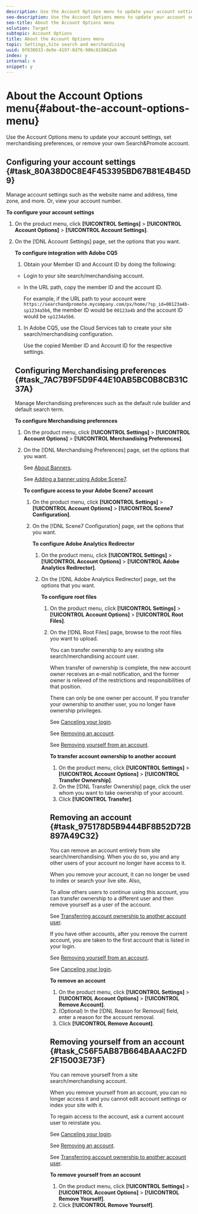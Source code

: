 ```yaml
---
description: Use the Account Options menu to update your account settings, set merchandising preferences, or remove your own Search&amp;Promote account.
seo-description: Use the Account Options menu to update your account settings, set merchandising preferences, or remove your own Search&amp;Promote account.
seo-title: About the Account Options menu
solution: Target
subtopic: Account Options
title: About the Account Options menu
topic: Settings,Site search and merchandising
uuid: 0f830033-de9e-4197-8d76-906c818662eb
index: y
internal: n
snippet: y
---
```


# About the Account Options menu{#about-the-account-options-menu}

Use the Account Options menu to update your account settings, set merchandising preferences, or remove your own Search&amp;Promote account.

## Configuring your account settings {#task_80A38D0C8E4F453395BD67B81E4B45D9}

Manage account settings such as the website name and address, time zone, and more. Or, view your account number.

<!-- 

t_configuring_your_searchpromote_account_settings.xml

 -->

**To configure your account settings** 

1. On the product menu, click **[!UICONTROL Settings]** > **[!UICONTROL Account Options]** > **[!UICONTROL Account Settings]**.
1. On the [!DNL Account Settings] page, set the options that you want.

   <!-- 

r_account_settings_options.xml

 -->

<table id="table_7660BFC618684030A510776F542A6904"> 
 <thead> 
  <tr> 
   <th colname="col1" class="entry"> <p>Option </p> </th> 
   <th colname="col2" class="entry"> <p>Description </p> </th> 
  </tr> 
 </thead>
 <tbody> 
  <tr> 
   <td colname="col1"> <p>Web Site Name </p> </td> 
   <td colname="col2"> <p>Required. </p> <p>A short name that is used to describe your website/account. This option is useful if you have multiple websites. </p> <p> <p>Note:  You must contact Technical Support to select one or more names that you want to use. </p> </p> </td> 
  </tr> 
  <tr> 
   <td colname="col1"> <p>Web Site Address </p> </td> 
   <td colname="col2"> <p>Required. </p> <p>The URL address of your website. The address specified here is used as the main website entry point. </p> <p>See also <a href="../c-about-settings-menu/c-about-crawling-menu.md#task_2338A47387D74CFDAC4D4EF4A367ED45" type="task" format="dita" scope="local"> Adding multiple URL entry points that you want indexed </a>. </p> </td> 
  </tr> 
  <tr> 
   <td colname="col1"> <p>Time Zone (for reports and scheduling) </p> </td> 
   <td colname="col2"> <p>The time zone that is used for reports and publish operations. </p> </td> 
  </tr> 
  <tr> 
   <td colname="col1"> <p>Validate Template Tag Attributes on Save </p> </td> 
   <td colname="col2"> <p>Validates all attributes in <span class="codeph"> &lt;guided-*&gt; </span> and <span class="codeph"> &lt;search-*&gt; </span> when you save a template in the Staged Template Editor. </p> <p>See <a href="../c-about-design-menu/c-about-templates.md#task_800E0E2265C34C028C92FEB5A1243EC3" type="task" format="dita" scope="local"> Editing a presentation or a transport template </a>. </p> </td> 
  </tr> 
  <tr> 
   <td colname="col1"> <p>Validate Template References to GS Objects on Save </p> </td> 
   <td colname="col2"> <p> Checks the existence of Guided Search objects, such as menus, facets, breadcrumbs, custom vars, and templates, that are referred to in <span class="codeph"> &lt;guided-*&gt; </span> tags. </p> </td> 
  </tr> 
  <tr> 
   <td colname="col1"> <p>Enforce stringent template syntax checking </p> </td> 
   <td colname="col2"> <p>Makes the template validator more strict and enables the checking of things such as unbalanced quotes and &lt;&gt; symbols. </p> </td> 
  </tr> 
  <tr> 
   <td colname="col1"> <p>Account Number </p> </td> 
   <td colname="col2"> <p>You cannot edit the account number. It is for display purposes only. </p> </td> 
  </tr> 
 </tbody> 
</table>

1. Click **[!UICONTROL Save Changes]**.

## Configuring integration with Adobe CQ5 {#task_EA2FC2C24960498DAE01A1AB769D2F14}

You can configure the integration of site search/merchandising with Adobe CQ5.

<!-- 

t_configuring_integration_with_adobe_cq.xml

 -->

**To configure integration with Adobe CQ5** 

1. Obtain your Member ID and Account ID by doing the following:

* Login to your site search/merchandising account. 
* In the URL path, copy the member ID and the account ID.

  For example, if the URL path to your account were `https://searchandpromote.mycompany.com/px/home/?sp_id=00123a4b-sp1234a5b6`, the member ID would be `00123a4b` and the account ID would be `sp1234a5b6`.

1. In Adobe CQ5, use the Cloud Services tab to create your site search/merchandising configuration.

   Use the copied Member ID and Account ID for the respective settings. 

## Configuring Merchandising preferences {#task_7AC7B9F5D9F44E10AB5BC0B8CB31C37A}

Manage Merchandising preferences such as the default rule builder and default search term.

<!-- 

t_configuring_merchandising_preferences.xml

 -->

**To configure Merchandising preferences** 

1. On the product menu, click **[!UICONTROL Settings]** > **[!UICONTROL Account Options]** > **[!UICONTROL Merchandising Preferences]**.
1. On the [!DNL Merchandising Preferences] page, set the options that you want.

   <!-- 

r_merchandising_preferences_options.xml

 -->

<table id="table_C566C46F6A4A47EF9D892CF6186E89B1"> 
 <thead> 
  <tr> 
   <th colname="col1" class="entry"> <p>Option </p> </th> 
   <th colname="col2" class="entry"> <p>Description </p> </th> 
  </tr> 
 </thead>
 <tbody> 
  <tr> 
   <td colname="col1"> <p>Trigger Group Dominant Threshold </p> </td> 
   <td colname="col2"> <p> The threshold percentage to apply to "group dominant" results-based triggers that specify "use account default". </p> <p>Changing this setting can immediately effect live searches, therefore use with caution. </p> </td> 
  </tr> 
  <tr> 
   <td colname="col1"> <p>Group Definition </p> </td> 
   <td colname="col2"> <p>The number of results in a group for the merchandising console. The maximum is 50,000. </p> </td> 
  </tr> 
  <tr> 
   <td colname="col1"> <p> 'Merchandising Document ID' (MDI) field </p> </td> 
   <td colname="col2"> <p> The field you specify must "uniquify" the search results that you want to manipulate by way of 'single result' results-based triggers and actions. </p> <p>Using the pre-defined URL field works in some cases, but is not recommended. A user-defined meta field with a unique ID for every page (like SKU or product_id for example) would be much more efficient than using the URL field. Specifying 'none' disables 'single result' results-based triggers &amp; actions in the rules manager. Changing this option only applies to rules that are saved going forward; existing rules continue to use the MDI with which they were originally saved. </p> </td> 
  </tr> 
  <tr> 
   <td colname="col1"> <p>Default VRB (Visual Rule Builder) search term </p> </td> 
   <td colname="col2"> <p> Lets you customize the initial search term that is used in Visual Rule Builder. </p> </td> 
  </tr> 
  <tr> 
   <td colname="col1"> <p>VRB Default Search </p> </td> 
   <td colname="col2"> <p>This setting lets you set what default search is initially selected in Visual Rule Builder. </p> <p> This setting is only relevant for implementation with multiple searches. The VRB lets you select what search the trigger or action that the defined group applies to. </p> </td> 
  </tr> 
  <tr> 
   <td colname="col1"> <p>VRB / Simulator Timeout </p> </td> 
   <td colname="col2"> <p>The VRB and Simulator sends searches through a proxy server which are slower than your production search. Under certain circumstances, such as slow loading assets, the VRB or simulator can timeout. You can increase, or decrease, the number of seconds that the user interface must wait before it stops. You seldom need to increase this setting from the default of 60. </p> </td> 
  </tr> 
 </tbody> 
</table>

1. Click **[!UICONTROL Save Changes]**.

## Configuring access to your Adobe Scene7 account {#task_CEFF88C2033D41D0B2FE86C435EDAC6D}

Link your site search/merchandising account to Adobe Scene7 so you can easily add banner ads to your website using uploaded digital assets from Adobe Scene7.

<!-- 

t_configuring_your_scene7_account.xml

 -->

See [About Banners](../c-about-design-menu/c-about-banners.md#concept_5BBE01FEC6134393B43CC917C8CC64DA).

See [Adding a banner using Adobe Scene7](../c-about-design-menu/c-about-banners.md#task_AD1E0C00A9E04B1FA819EB93288786B3).

**To configure access to your Adobe Scene7 account** 

1. On the product menu, click **[!UICONTROL Settings]** > **[!UICONTROL Account Options]** > **[!UICONTROL Scene7 Configuration]**.
1. On the [!DNL Scene7 Configuration] page, set the options that you want.

   <!-- 

r_scene7_configuration_options.xml

 -->

<table id="table_C6C322C0DF0F4113B7D5729EC6A2EA9D"> 
 <thead> 
  <tr> 
   <th colname="col1" class="entry"> <p>Option </p> </th> 
   <th colname="col2" class="entry"> <p>Description </p> </th> 
  </tr> 
 </thead>
 <tbody> 
  <tr> 
   <td colname="col1"> <p>Region </p> </td> 
   <td colname="col2"> <p>Required. Identifies the region of the world where your Scene7 account accesses the various Scene7 servers. </p> </td> 
  </tr> 
  <tr> 
   <td colname="col1"> <p>Default Company </p> </td> 
   <td colname="col2"> <p>Identifies the name of the company that is associated with your Scene7 account. </p> </td> 
  </tr> 
  <tr> 
   <td colname="col1"> <p> Email </p> </td> 
   <td colname="col2"> <p>Required. Identifies your email address that is used for Scene7 sign-in and communications. </p> </td> 
  </tr> 
  <tr> 
   <td colname="col1"> <p>Password </p> </td> 
   <td colname="col2"> <p>Required. Your Scene7 sign-in password. </p> </td> 
  </tr> 
  <tr> 
   <td colname="col1"> <p>Enabled </p> </td> 
   <td colname="col2"> <p>Enables all the Scene7 controls within site search/merchandising. </p> </td> 
  </tr> 
  <tr> 
   <td colname="col1"> <p>Test </p> </td> 
   <td colname="col2"> <p>Verifies that your Scene7 region name, email address, and password details are correct. </p> </td> 
  </tr> 
 </tbody> 
</table>

1. (Optional) Click **[!UICONTROL Test]** to verify that your Scene7 region name, email address, and password details are correct.
1. Click **[!UICONTROL Save Changes]**.

## Configuring Adobe Analytics Redirector {#task_2C9DE333FD7246E4A460FC0F55204160}

If you use [!DNL Adobe Analytics] for tracking site visitors, you can use [!DNL Adobe Analytics Redirector] in site search/merchandising to track all HTTP redirects with [!DNL Adobe Analytics].

<!-- 

t_configuring_adobe_analytics_redirector.xml

 -->

**To configure Adobe Analytics Redirector** 

1. On the product menu, click **[!UICONTROL Settings]** > **[!UICONTROL Account Options]** > **[!UICONTROL Adobe Analytics Redirector]**.
1. On the [!DNL Adobe Analytics Redirector] page, set the options that you want.

   <!-- 

r_adobe_analytics_redirector_options.xml

 -->

<table id="table_5AFDBEF161A94707BA1AB847BBD62A62"> 
 <thead> 
  <tr> 
   <th colname="col1" class="entry"> <p>Option </p> </th> 
   <th colname="col2" class="entry"> <p>Description </p> </th> 
  </tr> 
 </thead>
 <tbody> 
  <tr> 
   <td colname="col1"> <p>Turn on Adobe Analytics Redirector feature </p> </td> 
   <td colname="col2"> <p>Turns on tracking HTTP redirects with Adobe Analytics. </p> </td> 
  </tr> 
  <tr> 
   <td colname="col1"> <p>Tracking Server </p> </td> 
   <td colname="col2"> <p> Identifies your Adobe Analytics tracking server name. </p> <p>To find out the tracking server name, </p> <p> 
     <ol id="ol_D17B77E81F8D40D0948415CD60839BE3"> 
      <li id="li_BE58DBA104D44F0DB6C64AD3F12CEA97"> In Adobe Analytics, click <span class="uicontrol"> Admin </span> &gt; <span class="uicontrol"> Admin Console </span> &gt; <span class="uicontrol"> Code Manager </span>. </li> 
      <li id="li_67A93D17C3A14874928C6DC4FF2D4784"> In the <span class="wintitle"> Options </span> group box, select a report suite from the respective drop-down list. </li> 
      <li id="li_5AAB004AC58441DBB0F813BDE30EFFD4"> Click <span class="uicontrol"> Generate Code </span>. </li> 
      <li id="li_E80368993F4D4DD69E37509FF4348B36"> On the <span class="wintitle"> Code Manager </span> page, click the <span class="uicontrol"> Core Javascript File tab </span>. </li> 
      <li id="li_991BDCDDA41A445F85CEEAAE9A46A304"> In <span class="wintitle"> Config Section </span>, find line the looks like the following: <p> <code> s.trackingServer="yourcompany.122.2o7.net" 
          </code> </p> <p>The tracking server name, in this case, is <span class="codeph"> "yourcompany.122.2o7.net" </span> </p> </li> 
     </ol> </p> </td> 
  </tr> 
  <tr> 
   <td colname="col1"> <p>Report Suite ID </p> </td> 
   <td colname="col2"> <p> Identifies your report suite ID. </p> <p>To find out your report suite ID, </p> <p> 
     <ol id="ol_4FD7B2459358486DBDB130426131D16A"> 
      <li id="li_9AF624CEB128453C808892EEE385D5D1"> In Adobe Analytics, click <span class="uicontrol"> Admin </span> &gt; <span class="uicontrol"> Admin Console </span> &gt; <span class="uicontrol"> Report Suites </span>. </li> 
      <li id="li_AAC47EAA04144A67BDCB5C7B8D8098E9"> Look at <span class="wintitle"> Report Suite Id </span> column in the table to find the ID. </li> 
     </ol> </p> </td> 
  </tr> 
  <tr> 
   <td colname="col1"> <p>Custom Parameters </p> </td> 
   <td colname="col2"> <p>Lets you add custom parameters to the Adobe Analytics redirect URL. </p> </td> 
  </tr> 
  <tr> 
   <td colname="col1"> <p>Set the case of all custom values to </p> </td> 
   <td colname="col2"> <p>Lets you standardize on the casing that is used for any custom parameter values that you specified above. Adobe Analytics is case-sensitive so there is a reason to unify the case of values. </p> </td> 
  </tr> 
 </tbody> 
</table>

1. Click **[!UICONTROL Save Changes]**.
1. (Optional) Rebuild your staged site index if you want to preview the results.

   See [Configuring an incremental index of a staged website](../c-about-index-menu/c-about-incremental-index.md#task_46A367B0786C4C90BFFA5D3F95FD86C0). 
1. (Optional) On the [!DNL Adobe Analytics Redirector] page, do any of the following:

    * Click **[!UICONTROL Live]**.

      See [Viewing live settings](../c-about-staging.md#task_401A0EBDB5DB4D4CA933CBA7BECDC10F). 
    
    * Click **[!UICONTROL Push Live]**.

      See [Pushing stage settings live](../c-about-staging.md#task_44306783B4C0408AAA58B471DAF2D9A4).

## Configuring root files {#task_5F175C8743FB49A2A003813CBF7C56BF}

Manage root files in the root folder of your website.

<!-- 

t_configuring_root_files.xml

 -->

**To configure root files** 

1. On the product menu, click **[!UICONTROL Settings]** > **[!UICONTROL Account Options]** > **[!UICONTROL Root Files]**.
1. On the [!DNL Root Files] page, browse to the root files you want to upload.

   <!-- 

r_root_file_options.xml

 -->

<table id="table_B51AD4F407894E44B70F44D58BE67C3B"> 
 <thead> 
  <tr> 
   <th colname="col1" class="entry"> <p>Root file </p> </th> 
   <th colname="col2" class="entry"> <p>Description </p> </th> 
  </tr> 
 </thead>
 <tbody> 
  <tr> 
   <td colname="col1"> <p>favicon.ico </p> </td> 
   <td colname="col2"> <p> The icon of the site. Usually it is shown in the address bar of the customer's browser. </p> </td> 
  </tr> 
  <tr> 
   <td colname="col1"> <p>robots.txt </p> </td> 
   <td colname="col2"> <p>Allows or disallows bots to access certain parts of the website. </p> </td> 
  </tr> 
  <tr> 
   <td colname="col1"> <p>sitemap.xml </p> </td> 
   <td colname="col2"> <p>The XML file with a list of all pages that are available on the website. </p> </td> 
  </tr> 
  <tr> 
   <td colname="col1"> <p>crossdomain.xml </p> </td> 
   <td colname="col2"> <p>Allows or disallows Flash Player to access files across domains. </p> </td> 
  </tr> 
 </tbody> 
</table>

1. Click **[!UICONTROL Save Changes]**.
1. (Optional) Rebuild your staged site index if you want to preview the results.

   See [Configuring an incremental index of a staged website](../c-about-index-menu/c-about-incremental-index.md#task_46A367B0786C4C90BFFA5D3F95FD86C0). 
1. (Optional) On the [!DNL Root Files] page, do any of the following:

    * Click **[!UICONTROL Live]**.

      See [Viewing live settings](../c-about-staging.md#task_401A0EBDB5DB4D4CA933CBA7BECDC10F). 
    
    * Click **[!UICONTROL Push Live]**.

      See [Pushing stage settings live](../c-about-staging.md#task_44306783B4C0408AAA58B471DAF2D9A4).

## Transferring account ownership to another account user {#task_47E3C66CC6374274830DA10171E0CF17}

As an account owner, if you intend to cancel your login, you have to first transfer ownership to another active account user. You can use [!DNL Transfer Ownership] to accomplish this task.

<!-- 

t_transferring_account_ownership_to_another_account_user.xml

 -->

You can transfer ownership to any existing site search/merchandising account user.

When transfer of ownership is complete, the new account owner receives an e-mail notification, and the former owner is relieved of the restrictions and responsibilities of that position.

There can only be one owner per account. If you transfer your ownership to another user, you no longer have ownership privileges.

See [Canceling your login](../c-about-settings-menu/c-about-my-profile-menu.md#task_D57701BB726243B08CEA14EEC86C3087).

See [Removing an account](../c-about-settings-menu/c-about-account-options-menu.md#task_975178D5B9444BF8B52D72B897A49C32).

See [Removing yourself from an account](../c-about-settings-menu/c-about-account-options-menu.md#task_C56F5AB87B664BAAAC2FD2F15003E73F).

**To transfer account ownership to another account** 

1. On the product menu, click **[!UICONTROL Settings]** > **[!UICONTROL Account Options]** > **[!UICONTROL Transfer Ownership]**.
1. On the [!DNL Transfer Ownership] page, click the user whom you want to take ownership of your account.
1. Click **[!UICONTROL Transfer]**.

## Removing an account {#task_975178D5B9444BF8B52D72B897A49C32}

You can remove an account entirely from site search/merchandising. When you do so, you and any other users of your account no longer have access to it.

<!-- 

t_removing_an_account.xml

 -->

When you remove your account, it can no longer be used to index or search your live site. Also,

To allow others users to continue using this account, you can transfer ownership to a different user and then remove yourself as a user of the account.

See [Transferring account ownership to another account user](../c-about-settings-menu/c-about-account-options-menu.md#task_47E3C66CC6374274830DA10171E0CF17).

If you have other accounts, after you remove the current account, you are taken to the first account that is listed in your login.

See [Removing yourself from an account](../c-about-settings-menu/c-about-account-options-menu.md#task_C56F5AB87B664BAAAC2FD2F15003E73F).

See [Canceling your login](../c-about-settings-menu/c-about-my-profile-menu.md#task_D57701BB726243B08CEA14EEC86C3087).

**To remove an account** 

1. On the product menu, click **[!UICONTROL Settings]** > **[!UICONTROL Account Options]** > **[!UICONTROL Remove Account]**.
1. (Optional) In the [!DNL Reason for Removal] field, enter a reason for the account removal.
1. Click **[!UICONTROL Remove Account]**.

## Removing yourself from an account {#task_C56F5AB87B664BAAAC2FD2F15003E73F}

You can remove yourself from a site search/merchandising account.

<!-- 

t_removing_yourself_from_an_account.xml

 -->

When you remove yourself from an account, you can no longer access it and you cannot edit account settings or index your site with it.

To regain access to the account, ask a current account user to reinstate you.

See [Canceling your login](../c-about-settings-menu/c-about-my-profile-menu.md#task_D57701BB726243B08CEA14EEC86C3087).

See [Removing an account](../c-about-settings-menu/c-about-account-options-menu.md#task_975178D5B9444BF8B52D72B897A49C32).

See [Transferring account ownership to another account user](../c-about-settings-menu/c-about-account-options-menu.md#task_47E3C66CC6374274830DA10171E0CF17).

**To remove yourself from an account** 

1. On the product menu, click **[!UICONTROL Settings]** > **[!UICONTROL Account Options]** > **[!UICONTROL Remove Yourself]**.
1. Click **[!UICONTROL Remove Yourself]**.
